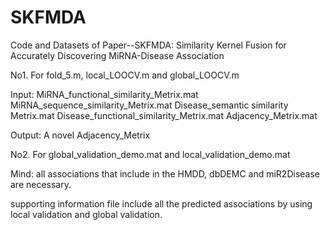 # SKFMDA
Code and Datasets of Paper--SKFMDA: Similarity Kernel Fusion for Accurately Discovering MiRNA-Disease Association

No1.    For fold_5.m, local_LOOCV.m and global_LOOCV.m

Input:
MiRNA_functional_similarity_Metrix.mat
MiRNA_sequence_similarity_Metrix.mat
Disease_semantic similarity Metrix.mat
Disease_functional_similarity_Metrix.mat
Adjacency_Metrix.mat

Output:
A novel Adjacency_Metrix

No2.  For global_validation_demo.mat and local_validation_demo.mat

Mind:  all associations that include in the HMDD, dbDEMC and miR2Disease are necessary.


supporting information file include all the predicted associations by using local validation and global validation.
